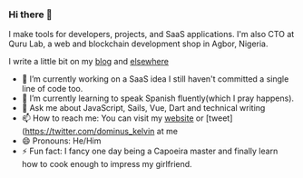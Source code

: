 ### Hi there 👋

I make tools for developers, projects, and SaaS applications. I'm also CTO at Quru Lab, a web and blockchain development shop in Agbor, Nigeria.

I write a little bit on my [blog](https://dominuskelvin.dev/blog) and [elsewhere](https://www.smashingmagazine.com/author/kelvin-omereshone/)

- 🔭 I’m currently working on a SaaS idea I still haven't committed a single line of code too.
- 🌱 I’m currently learning to speak Spanish fluently(which I pray happens).
- 💬 Ask me about JavaScript, Sails, Vue, Dart and technical writing
- 📫 How to reach me: You can visit my [website](https://dominuskelvin.dev) or [tweet](https://twitter.com/dominus_kelvin at me
- 😄 Pronouns: He/Him
- ⚡ Fun fact: I fancy one day being a Capoeira master and finally learn how to cook enough to impress my girlfriend.
